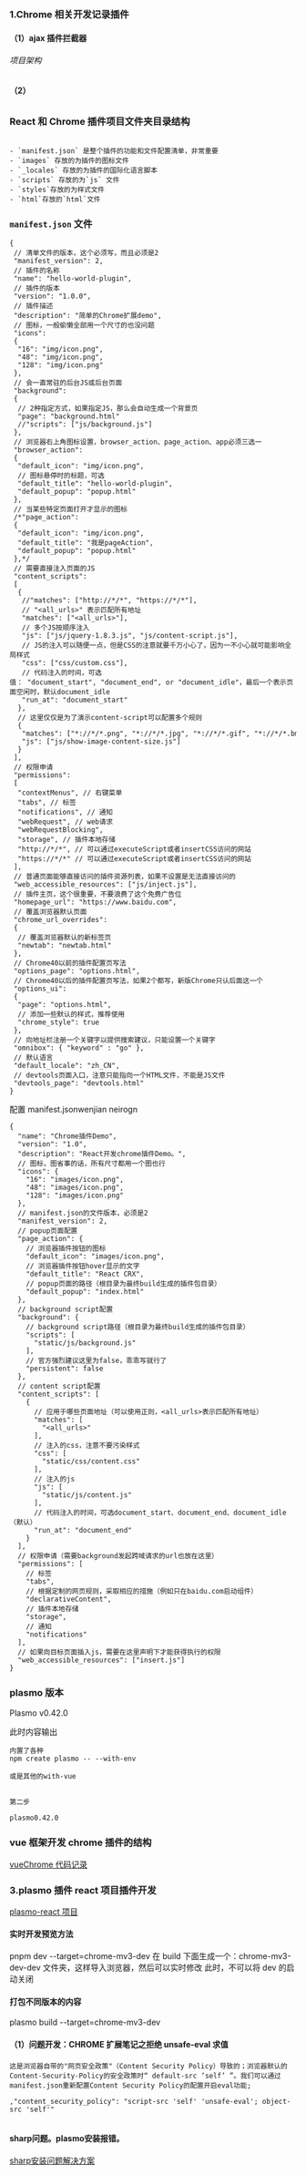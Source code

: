 

### 1.Chrome 相关开发记录插件

#### （1）ajax 插件拦截器

###### 项目架构

#### （2）

######

### React 和 Chrome 插件项目文件夹目录结构

```

- `manifest.json` 是整个插件的功能和文件配置清单，非常重要
- `images` 存放的为插件的图标文件
- `_locales` 存放的为插件的国际化语言脚本
- `scripts` 存放的为`js` 文件
- `styles`存放的为样式文件
- `html`存放的`html`文件

```

### **`manifest.json` 文件**

```
{
 // 清单文件的版本，这个必须写，而且必须是2
 "manifest_version": 2,
 // 插件的名称
 "name": "hello-world-plugin",
 // 插件的版本
 "version": "1.0.0",
 // 插件描述
 "description": "简单的Chrome扩展demo",
 // 图标，一般偷懒全部用一个尺寸的也没问题
 "icons":
 {
  "16": "img/icon.png",
  "48": "img/icon.png",
  "128": "img/icon.png"
 },
 // 会一直常驻的后台JS或后台页面
 "background":
 {
  // 2种指定方式，如果指定JS，那么会自动生成一个背景页
  "page": "background.html"
  //"scripts": ["js/background.js"]
 },
 // 浏览器右上角图标设置，browser_action、page_action、app必须三选一
 "browser_action": 
 {
  "default_icon": "img/icon.png",
  // 图标悬停时的标题，可选
  "default_title": "hello-world-plugin",
  "default_popup": "popup.html"
 },
 // 当某些特定页面打开才显示的图标
 /*"page_action":
 {
  "default_icon": "img/icon.png",
  "default_title": "我是pageAction",
  "default_popup": "popup.html"
 },*/
 // 需要直接注入页面的JS
 "content_scripts": 
 [
  {
   //"matches": ["http://*/*", "https://*/*"],
   // "<all_urls>" 表示匹配所有地址
   "matches": ["<all_urls>"],
   // 多个JS按顺序注入
   "js": ["js/jquery-1.8.3.js", "js/content-script.js"],
   // JS的注入可以随便一点，但是CSS的注意就要千万小心了，因为一不小心就可能影响全局样式
   "css": ["css/custom.css"],
   // 代码注入的时间，可选值： "document_start", "document_end", or "document_idle"，最后一个表示页面空闲时，默认document_idle
   "run_at": "document_start"
  },
  // 这里仅仅是为了演示content-script可以配置多个规则
  {
   "matches": ["*://*/*.png", "*://*/*.jpg", "*://*/*.gif", "*://*/*.bmp"],
   "js": ["js/show-image-content-size.js"]
  }
 ],
 // 权限申请
 "permissions":
 [
  "contextMenus", // 右键菜单
  "tabs", // 标签
  "notifications", // 通知
  "webRequest", // web请求
  "webRequestBlocking",
  "storage", // 插件本地存储
  "http://*/*", // 可以通过executeScript或者insertCSS访问的网站
  "https://*/*" // 可以通过executeScript或者insertCSS访问的网站
 ],
 // 普通页面能够直接访问的插件资源列表，如果不设置是无法直接访问的
 "web_accessible_resources": ["js/inject.js"],
 // 插件主页，这个很重要，不要浪费了这个免费广告位
 "homepage_url": "https://www.baidu.com",
 // 覆盖浏览器默认页面
 "chrome_url_overrides":
 {
  // 覆盖浏览器默认的新标签页
  "newtab": "newtab.html"
 },
 // Chrome40以前的插件配置页写法
 "options_page": "options.html",
 // Chrome40以后的插件配置页写法，如果2个都写，新版Chrome只认后面这一个
 "options_ui":
 {
  "page": "options.html",
  // 添加一些默认的样式，推荐使用
  "chrome_style": true
 },
 // 向地址栏注册一个关键字以提供搜索建议，只能设置一个关键字
 "omnibox": { "keyword" : "go" },
 // 默认语言
 "default_locale": "zh_CN",
 // devtools页面入口，注意只能指向一个HTML文件，不能是JS文件
 "devtools_page": "devtools.html"
}
```

配置 manifest.jsonwenjian neirogn

```
{
  "name": "Chrome插件Demo",
  "version": "1.0",
  "description": "React开发chrome插件Demo。",
  // 图标，图省事的话，所有尺寸都用一个图也行
  "icons": {
    "16": "images/icon.png",
    "48": "images/icon.png",
    "128": "images/icon.png"
  },
  // manifest.json的文件版本，必须是2
  "manifest_version": 2,
  // popup页面配置
  "page_action": {
    // 浏览器插件按钮的图标
    "default_icon": "images/icon.png",
    // 浏览器插件按钮hover显示的文字
    "default_title": "React CRX",
    // popup页面的路径（根目录为最终build生成的插件包目录）
    "default_popup": "index.html"
  },
  // background script配置
  "background": {
    // background script路径（根目录为最终build生成的插件包目录）
    "scripts": [
      "static/js/background.js"
    ],
    // 官方强烈建议这里为false，乖乖写就行了
    "persistent": false
  },
  // content script配置
  "content_scripts": [
    {
      // 应用于哪些页面地址（可以使用正则，<all_urls>表示匹配所有地址）
      "matches": [
        "<all_urls>"
      ],
      // 注入的css，注意不要污染样式
      "css": [
        "static/css/content.css"
      ],
      // 注入的js
      "js": [
        "static/js/content.js"
      ],
      // 代码注入的时间，可选document_start、document_end、document_idle（默认）
      "run_at": "document_end"
    }
  ],
  // 权限申请（需要background发起跨域请求的url也放在这里）
  "permissions": [
    // 标签
    "tabs",
    // 根据定制的网页规则，采取相应的措施（例如只在baidu.com启动组件）
    "declarativeContent",
    // 插件本地存储
    "storage",
    // 通知
    "notifications"
  ],
  // 如果向目标页面插入js，需要在这里声明下才能获得执行的权限
  "web_accessible_resources": ["insert.js"]
}
```

### plasmo 版本

Plasmo v0.42.0

此时内容输出

```
内置了各种
npm create plasmo -- --with-env

或是其他的with-vue


第二步

plasmo0.42.0

```

### vue 框架开发 chrome 插件的结构

[vueChrome 代码记录](https://gitee.com/nyhxiaoning/chrome-tools-vue-create-plugins-cli.git)

### 3.plasmo 插件 react 项目插件开发

[plasmo-react 项目](https://gitee.com/front-end-tool-development/plasma-react-browser-plugin.git)

#### 实时开发预览方法

pnpm dev --target=chrome-mv3-dev
在 build 下面生成一个：chrome-mv3-dev-dev 文件夹，这样导入浏览器，然后可以实时修改
此时，不可以将 dev 的启动关闭

#### 打包不同版本的内容

plasmo build --target=chrome-mv3-dev

#### （1）问题开发：CHROME 扩展笔记之拒绝 unsafe-eval 求值

```
这是浏览器自带的"网页安全政策"（Content Security Policy）导致的；浏览器默认的Content-Security-Policy的安全政策时“ default-src ‘self’ ”。我们可以通过manifest.json重新配置Content Security Policy的配置开启eval功能;

,"content_security_policy": "script-src 'self' 'unsafe-eval'; object-src 'self'"


```


#### sharp问题。plasmo安装报错。
[sharp安装问题解决方案](https://app.yinxiang.com/shard/s37/nl/24388549/f81d9392-1995-49b0-a03c-85e539015551)
